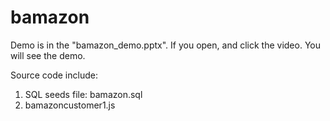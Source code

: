# bamazon

Demo is in the "bamazon_demo.pptx". If you open, and click the video. You will see the demo. 

Source code include: 
1. SQL seeds file: bamazon.sql
2. bamazoncustomer1.js
